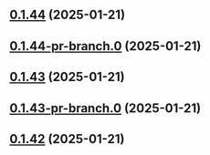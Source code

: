 ## [0.1.44](https://github.com/latha-414/AWS-CICD-web-app/compare/v0.1.44-pr-branch.0...v0.1.44) (2025-01-21)



## [0.1.44-pr-branch.0](https://github.com/latha-414/AWS-CICD-web-app/compare/v0.1.43...v0.1.44-pr-branch.0) (2025-01-21)



## [0.1.43](https://github.com/latha-414/AWS-CICD-web-app/compare/v0.1.43-pr-branch.0...v0.1.43) (2025-01-21)



## [0.1.43-pr-branch.0](https://github.com/latha-414/AWS-CICD-web-app/compare/v0.1.42...v0.1.43-pr-branch.0) (2025-01-21)



## [0.1.42](https://github.com/latha-414/AWS-CICD-web-app/compare/v0.1.42-pr-branch.0...v0.1.42) (2025-01-21)



